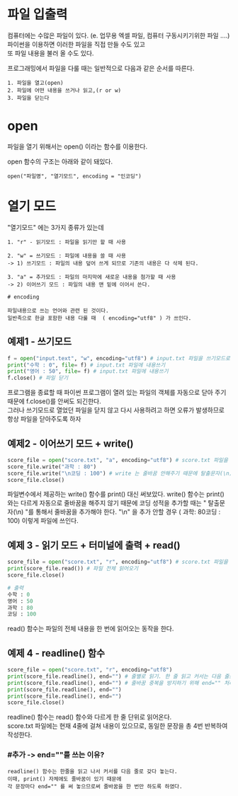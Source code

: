 # 파일 입출력

컴퓨터에는 수많은 파일이 있다. (e. 업무용 엑셀 파일, 컴퓨터 구동시키기위한 파일 ....)  
파이썬을 이용하면 이러한 파일을 직접 만들 수도 있고  
또 파일 내용을 불러 올 수도 있다.

프로그래밍에서 파일을 다룰 때는 일반적으로 다음과 같은 순서를 따른다.
```
1. 파일을 열고(open)
2. 파일에 어떤 내용을 쓰거나 읽고,(r or w)
3. 파일을 닫는다
```

# open

파일을 열기 위해서는 open() 이라는 함수를 이용한다.  

open 함수의 구조는 아래와 같이 돼있다.
``` 
open("파일명", "열기모드", encoding = "인코딩")
```

# 열기 모드
"열기모드" 에는 3가지 종류가 있는데
```
1. "r" - 읽기모드 : 파일을 읽기만 할 때 사용

2. "w" = 쓰기모드 : 파일에 내용을 쓸 때 사용 
-> 1) 쓰기모드 : 파일의 내용 덮어 쓰게 되므로 기존의 내용은 다 삭제 된다.
    
3. "a" = 추가모드 : 파일의 마지막에 새로운 내용을 첨가할 때 사용 
-> 2) 이어쓰기 모드 : 파일의 내용 맨 밑에 이어서 쓴다.

# encoding

파일내용으로 쓰는 언어와 관련 된 것이다.
일반족으로 한글 포함한 내용 다룰 때  ( encoding="utf8" ) 가 쓰인다.
```

## 예제1 - 쓰기모드
``` python
f = open("input.text", "w", encoding="utf8") # input.txt 파일을 쓰기모드로 열기 , encoding="utf8" -> 한글 포함한 내용 다룰 때 쓰임
print("수학 : 0", file= f) # input.txt 파일에 내용쓰기 
print("영어 : 50", file= f) # input.txt 파일에 내용쓰기 
f.close() # 파일 닫기
```
프로그램을 종료할 때 파이썬 프로그램이 열려 있는 파일의 객체를 자동으로 닫아 주기 때문에 f.close()를 안써도 되긴한다.  
그러나 쓰기모드로 열었던 파일을 닫지 않고 다시 사용하려고 하면 오류가 발생하므로 항상 파일을 닫아주도록 하자


## 예제2 - 이어쓰기 모드 + write()

``` python
score_file = open("score.txt", "a", encoding="utf8") # score.txt 파일을 쓰기("a") 모드로 열기
score_file.write("과학 : 80")
score_file.write("\n코딩 : 100") # write 는 줄바꿈 안해주기 때문에 탈출문자(\n)로 줄바꿈 추가
score_file.close()
```
파일변수에서 제공하는 write() 함수를 print() 대신 써보았다.
write() 함수는 print() 와는 다르게 자동으로 줄바꿈을 해주지 않기 때문에 
코딩 성적을 추가할 때는 " 탈출문자(\n) "를 통해서 줄바꿈을 추가해야 한다.
"\n" 을 추가 안할 경우 ( 과학: 80코딩 : 100) 이렇게 파일에 쓰인다.

## 예제 3 -  읽기 모드 + 터미널에 출력 + read()
``` python
score_file = open("score.txt", "r", encoding="utf8") # score.txt 파일을 읽기("r") 모드로 열기
print(score_file.read()) # 파일 전체 읽어오기
score_file.close()

# 출력
수학 : 0
영어 : 50
과학 : 80
코딩 : 100
```
read() 함수는 파일의 전체 내용을 한 번에 읽어오는 동작을 한다. 

## 예제 4 - readline() 함수

``` python
score_file = open("score.txt", "r", encoding="utf8")
print(score_file.readline(), end="") # 줄별로 읽기. 한 줄 읽고 커서는 다음 줄로 이동
print(score_file.readline(), end="") # 줄바꿈 중복을 방지하기 위해 end="" 처리
print(score_file.readline(), end="")
print(score_file.readline(), end="")
score_file.close()
```

readline() 함수는 read() 함수와 다르게 한 줄 단위로 읽어온다.  
score.txt 파일에는 현재 4줄에 걸쳐 내용이 있으므로, 동일한 문장을 총 4번 반복하여 작성한다.

### #추가 -> end=""를 쓰는 이유?
```
readline() 함수는 한줄을 읽고 나서 커서를 다음 줄로 갖다 놓는다. 
이때, print() 자체에도 줄바꿈이 있기 때문에 
각 문장마다 end="" 를 써 놓으므로써 줄바꿈을 한 번만 하도록 하였다.
```

